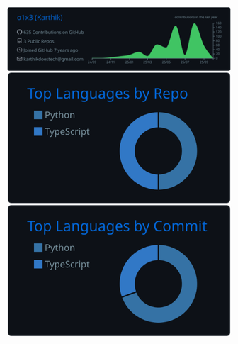 <p  align="center">
  <img src="https://raw.githubusercontent.com/o1x3/o1x3/master/profile-summary-card-output/github_dark/0-profile-details.svg" alt="github stats"></br>
  <img src="https://raw.githubusercontent.com/o1x3/o1x3/master/profile-summary-card-output/github_dark/1-repos-per-language.svg">
  <img src="https://raw.githubusercontent.com/o1x3/o1x3/master/profile-summary-card-output/github_dark/2-most-commit-language.svg"></br></p>
